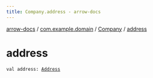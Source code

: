 ```yaml
---
title: Company.address - arrow-docs
---
```


[arrow-docs](../../index.html) / [com.example.domain](../index.html) / [Company](index.html) / [address](./address.html)

# address

`val address: `[`Address`](../-address/index.html)